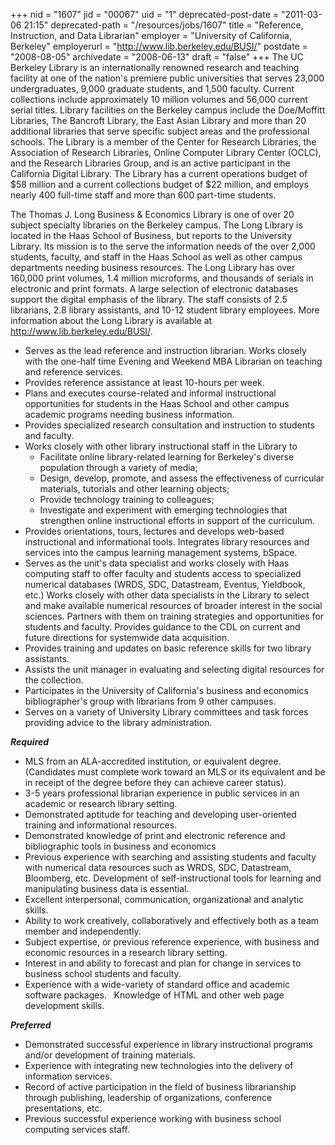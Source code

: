 +++
nid = "1607"
jid = "00067"
uid = "1"
deprecated-post-date = "2011-03-06 21:15"
deprecated-path = "/resources/jobs/1607"
title = "Reference, Instruction, and Data Librarian"
employer = "University of California, Berkeley"
employerurl = "http://www.lib.berkeley.edu/BUSI/"
postdate = "2008-08-05"
archivedate = "2008-06-13"
draft = "false"
+++
The UC Berkeley Library is an internationally renowned research and
teaching facility at one of the nation's premiere public universities
that serves 23,000 undergraduates, 9,000 graduate students, and 1,500
faculty. Current collections include approximately 10 million volumes
and 56,000 current serial titles. Library facilities on the Berkeley
campus include the Doe/Moffitt Libraries, The Bancroft Library, the East
Asian Library and more than 20 additional libraries that serve specific
subject areas and the professional schools. The Library is a member of
the Center for Research Libraries, the Association of Research
Libraries, Online Computer Library Center (OCLC), and the Research
Libraries Group, and is an active participant in the California Digital
Library. The Library has a current operations budget of $58 million and
a current collections budget of $22 million, and employs nearly 400
full-time staff and more than 600 part-time students.

The Thomas J. Long Business & Economics Library is one of over 20
subject specialty libraries on the Berkeley campus. The Long Library is
located in the Haas School of Business, but reports to the University
Library. Its mission is to the serve the information needs of the over
2,000 students, faculty, and staff in the Haas School as well as other
campus departments needing business resources. The Long Library has over
160,000 print volumes, 1.4 million microforms, and thousands of serials
in electronic and print formats. A large selection of electronic
databases support the digital emphasis of the library. The staff
consists of 2.5 librarians, 2.8 library assistants, and 10-12 student
library employees. More information about the Long Library is available
at http://www.lib.berkeley.edu/BUSI/.

-   Serves as the lead reference and instruction librarian. Works
    closely with the one-half time Evening and Weekend MBA Librarian on
    teaching and reference services.
-   Provides reference assistance at least 10-hours per week.
-   Plans and executes course-related and informal instructional
    opportunities for students in the Haas School and other campus
    academic programs needing business information.
-   Provides specialized research consultation and instruction to
    students and faculty.
-   Works closely with other library instructional staff in the Library
    to
    -   Facilitate online library-related learning for Berkeley's
        diverse population through a variety of media;
    -   Design, develop, promote, and assess the effectiveness of
        curricular materials, tutorials and other learning objects;
    -   Provide technology training to colleagues;
    -   Investigate and experiment with emerging technologies that
        strengthen online instructional efforts in support of the
        curriculum.
-   Provides orientations, tours, lectures and develops web-based
    instructional and informational tools. Integrates library resources
    and services into the campus learning management systems, bSpace.
-   Serves as the unit's data specialist and works closely with Haas
    computing staff to offer faculty and students access to specialized
    numerical databases (WRDS, SDC, Datastream, Eventus, Yieldbook,
    etc.) Works closely with other data specialists in the Library to
    select and make available numerical resources of broader interest in
    the social sciences. Partners with them on training strategies and
    opportunities for students and faculty. Provides guidance to the CDL
    on current and future directions for systemwide data acquisition.
-   Provides training and updates on basic reference skills for two
    library assistants.
-   Assists the unit manager in evaluating and selecting digital
    resources for the collection.
-   Participates in the University of California's business and
    economics bibliographer's group with librarians from 9 other
    campuses.
-   Serves on a variety of University Library committees and task forces
    providing advice to the library administration.
  
***Required***

-   MLS from an ALA-accredited institution, or equivalent degree.
    (Candidates must complete work toward an MLS or its equivalent and
    be in receipt of the degree before they can achieve career status).
-   3-5 years professional librarian experience in public services in an
    academic or research library setting.
-   Demonstrated aptitude for teaching and developing user-oriented
    training and informational resources.
-   Demonstrated knowledge of print and electronic reference and
    bibliographic tools in business and economics
-   Previous experience with searching and assisting students and
    faculty with numerical data resources such as WRDS, SDC, Datastream,
    Bloomberg, etc. Development of self-instructional tools for learning
    and manipulating business data is essential.
-   Excellent interpersonal, communication, organizational and analytic
    skills.
-   Ability to work creatively, collaboratively and effectively both as
    a team member and independently.
-   Subject expertise, or previous reference experience, with business
    and economic resources in a research library setting.
-   Interest in and ability to forecast and plan for change in services
    to business school students and faculty.
-   Experience with a wide-variety of standard office and academic
    software packages.   Knowledge of HTML and other web page
    development skills.

***Preferred***

-   Demonstrated successful experience in library instructional programs
    and/or development of training materials.
-   Experience with integrating new technologies into the delivery of
    information services.
-   Record of active participation in the field of business
    librarianship through publishing, leadership of organizations,
    conference presentations, etc.
-   Previous successful experience working with business school
    computing services staff.
